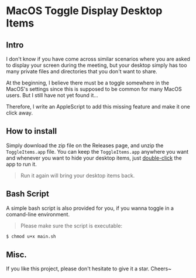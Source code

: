 # MacOS Toggle Display Desktop Items

## Intro

I don't know if you have come across similar scenarios where you are asked to display your screen during the meeting, but your desktop simply has too many private files and directories that you don't want to share.

At the beginning, I believe there must be a toggle somewhere in the MacOS's settings since this is supposed to be common for many MacOS users. But I still have not yet found it...

Therefore, I write an AppleScript to add this missing feature and make it one click away.

## How to install

Simply download the zip file on the Releases page, and unzip the `ToggleItems.app` file. You can keep the `ToggleItems.app` anywhere you want and whenever you want to hide your desktop items, just <u>double-click</u> the app to run it. 

>  Run it again will bring your desktop items back.

## Bash Script

A simple bash script is also provided for you, if you wanna toggle in a comand-line environment.

> Please make sure the script is executable:

```bash
$ chmod u+x main.sh
```

## Misc.

If you like this project, please don't hesitate to give it a star. Cheers~

